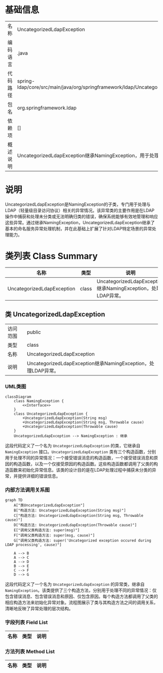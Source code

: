 # 基础信息

|      |      |
|------|------|
| 名称 | UncategorizedLdapException |
| 编码语言 | .java |
| 代码路径 | spring-ldap/core/src/main/java/org/springframework/ldap/UncategorizedLdapException.java |
| 包名 | org.springframework.ldap |
| 依赖项 | [] |
| 概述说明 | UncategorizedLdapException继承NamingException，用于处理LDAP异常。 |

# 说明

UncategorizedLdapException是NamingException的子类，专门用于处理与LDAP（轻量级目录访问协议）相关的异常情况。该异常类的主要作用是在LDAP操作中捕获和处理未分类或无法明确归类的错误，确保系统能够有效地管理和响应这些异常。通过继承NamingException，UncategorizedLdapException继承了基本的命名服务异常处理机制，并在此基础上扩展了针对LDAP特定场景的异常处理能力。

# 类列表 Class Summary

| 名称   | 类型  | 说明 |
|-------|------|-------------|
| UncategorizedLdapException | class | UncategorizedLdapException继承NamingException，处理LDAP异常。 |



## 类 UncategorizedLdapException

|      |      |
|------|------|
| 访问范围 | public |
| 类型 | class |
| 名称 | UncategorizedLdapException |
| 说明 | UncategorizedLdapException继承NamingException，处理LDAP异常。 |


### UML类图

```mermaid
classDiagram
    class NamingException {
        <<Interface>>
    }
    class UncategorizedLdapException {
        +UncategorizedLdapException(String msg)
        +UncategorizedLdapException(String msg, Throwable cause)
        +UncategorizedLdapException(Throwable cause)
    }
    UncategorizedLdapException --> NamingException : 继承
```

这段代码定义了一个名为 `UncategorizedLdapException` 的类，它继承自 `NamingException` 接口。`UncategorizedLdapException` 类有三个构造函数，分别用于处理不同的异常情况：一个接受错误消息的构造函数，一个接受错误消息和原因的构造函数，以及一个仅接受原因的构造函数。这些构造函数都调用了父类的构造函数来初始化异常信息。该类的设计目的是在LDAP处理过程中捕获未分类的异常，并提供详细的错误信息。


### 内部方法调用关系图

```mermaid
graph TD
    A["类UncategorizedLdapException"]
    B["构造方法: UncategorizedLdapException(String msg)"]
    C["构造方法: UncategorizedLdapException(String msg, Throwable cause)"]
    D["构造方法: UncategorizedLdapException(Throwable cause)"]
    E["调用父类构造方法: super(msg)"]
    F["调用父类构造方法: super(msg, cause)"]
    G["调用父类构造方法: super('Uncategorized exception occured during LDAP processing', cause)"]

    A --> B
    A --> C
    A --> D
    B --> E
    C --> F
    D --> G
```

这段代码定义了一个名为 `UncategorizedLdapException` 的异常类，继承自 `NamingException`。该类提供了三个构造方法，分别用于处理不同的异常情况：仅包含错误消息、包含错误消息和原因、仅包含原因。每个构造方法都调用了父类的相应构造方法来初始化异常对象。流程图展示了类与其构造方法之间的调用关系，清晰地反映了异常处理的层次结构。

### 字段列表 Field List

| 名称  | 类型  | 说明 |
|-------|-------|------|

### 方法列表 Method List

| 名称  | 类型  | 说明 |
|-------|-------|------|




